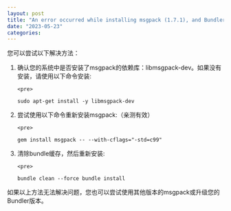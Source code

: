 ```yaml
---
layout: post
title: "An error occurred while installing msgpack (1.7.1), and Bundler cannot continue. "
date: "2023-05-23"
categories: 
---
```

<p>您可以尝试以下解决方法：</p>

<ol>
	<li>
	<p>确认您的系统中是否安装了msgpack的依赖库：libmsgpack-dev。如果没有安装，请使用以下命令安装:</p>

	<pre>
<code>sudo apt-get install -y libmsgpack-dev</code></pre>
	</li>
	<li>
	<p>尝试使用以下命令重新安装msgpack:（亲测有效）</p>

	<pre>
<code>gem install msgpack -- --with-cflags=&quot;-std=c99&quot;</code></pre>
	</li>
	<li>
	<p>清除bundle缓存，然后重新安装:</p>

	<pre>
<code>bundle clean --force
bundle install</code></pre>
	</li>
</ol>

<p>如果以上方法无法解决问题，您也可以尝试使用其他版本的msgpack或升级您的Bundler版本。</p>

